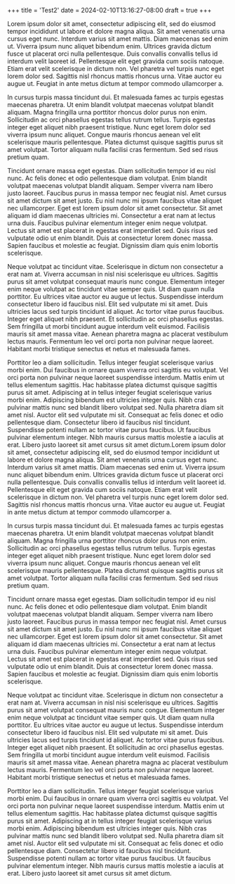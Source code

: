 +++
title = 'Test2'
date = 2024-02-10T13:16:27-08:00
draft = true
+++

Lorem ipsum dolor sit amet, consectetur adipiscing elit, sed do eiusmod tempor incididunt ut labore et dolore magna aliqua. Sit amet venenatis urna cursus eget nunc. Interdum varius sit amet mattis. Diam maecenas sed enim ut. Viverra ipsum nunc aliquet bibendum enim. Ultrices gravida dictum fusce ut placerat orci nulla pellentesque. Duis convallis convallis tellus id interdum velit laoreet id. Pellentesque elit eget gravida cum sociis natoque. Etiam erat velit scelerisque in dictum non. Vel pharetra vel turpis nunc eget lorem dolor sed. Sagittis nisl rhoncus mattis rhoncus urna. Vitae auctor eu augue ut. Feugiat in ante metus dictum at tempor commodo ullamcorper a.

In cursus turpis massa tincidunt dui. Et malesuada fames ac turpis egestas maecenas pharetra. Ut enim blandit volutpat maecenas volutpat blandit aliquam. Magna fringilla urna porttitor rhoncus dolor purus non enim. Sollicitudin ac orci phasellus egestas tellus rutrum tellus. Turpis egestas integer eget aliquet nibh praesent tristique. Nunc eget lorem dolor sed viverra ipsum nunc aliquet. Congue mauris rhoncus aenean vel elit scelerisque mauris pellentesque. Platea dictumst quisque sagittis purus sit amet volutpat. Tortor aliquam nulla facilisi cras fermentum. Sed sed risus pretium quam.

Tincidunt ornare massa eget egestas. Diam sollicitudin tempor id eu nisl nunc. Ac felis donec et odio pellentesque diam volutpat. Enim blandit volutpat maecenas volutpat blandit aliquam. Semper viverra nam libero justo laoreet. Faucibus purus in massa tempor nec feugiat nisl. Amet cursus sit amet dictum sit amet justo. Eu nisl nunc mi ipsum faucibus vitae aliquet nec ullamcorper. Eget est lorem ipsum dolor sit amet consectetur. Sit amet aliquam id diam maecenas ultricies mi. Consectetur a erat nam at lectus urna duis. Faucibus pulvinar elementum integer enim neque volutpat. Lectus sit amet est placerat in egestas erat imperdiet sed. Quis risus sed vulputate odio ut enim blandit. Duis at consectetur lorem donec massa. Sapien faucibus et molestie ac feugiat. Dignissim diam quis enim lobortis scelerisque.

Neque volutpat ac tincidunt vitae. Scelerisque in dictum non consectetur a erat nam at. Viverra accumsan in nisl nisi scelerisque eu ultrices. Sagittis purus sit amet volutpat consequat mauris nunc congue. Elementum integer enim neque volutpat ac tincidunt vitae semper quis. Ut diam quam nulla porttitor. Eu ultrices vitae auctor eu augue ut lectus. Suspendisse interdum consectetur libero id faucibus nisl. Elit sed vulputate mi sit amet. Duis ultricies lacus sed turpis tincidunt id aliquet. Ac tortor vitae purus faucibus. Integer eget aliquet nibh praesent. Et sollicitudin ac orci phasellus egestas. Sem fringilla ut morbi tincidunt augue interdum velit euismod. Facilisis mauris sit amet massa vitae. Aenean pharetra magna ac placerat vestibulum lectus mauris. Fermentum leo vel orci porta non pulvinar neque laoreet. Habitant morbi tristique senectus et netus et malesuada fames.

Porttitor leo a diam sollicitudin. Tellus integer feugiat scelerisque varius morbi enim. Dui faucibus in ornare quam viverra orci sagittis eu volutpat. Vel orci porta non pulvinar neque laoreet suspendisse interdum. Mattis enim ut tellus elementum sagittis. Hac habitasse platea dictumst quisque sagittis purus sit amet. Adipiscing at in tellus integer feugiat scelerisque varius morbi enim. Adipiscing bibendum est ultricies integer quis. Nibh cras pulvinar mattis nunc sed blandit libero volutpat sed. Nulla pharetra diam sit amet nisl. Auctor elit sed vulputate mi sit. Consequat ac felis donec et odio pellentesque diam. Consectetur libero id faucibus nisl tincidunt. Suspendisse potenti nullam ac tortor vitae purus faucibus. Ut faucibus pulvinar elementum integer. Nibh mauris cursus mattis molestie a iaculis at erat. Libero justo laoreet sit amet cursus sit amet dictum.Lorem ipsum dolor sit amet, consectetur adipiscing elit, sed do eiusmod tempor incididunt ut labore et dolore magna aliqua. Sit amet venenatis urna cursus eget nunc. Interdum varius sit amet mattis. Diam maecenas sed enim ut. Viverra ipsum nunc aliquet bibendum enim. Ultrices gravida dictum fusce ut placerat orci nulla pellentesque. Duis convallis convallis tellus id interdum velit laoreet id. Pellentesque elit eget gravida cum sociis natoque. Etiam erat velit scelerisque in dictum non. Vel pharetra vel turpis nunc eget lorem dolor sed. Sagittis nisl rhoncus mattis rhoncus urna. Vitae auctor eu augue ut. Feugiat in ante metus dictum at tempor commodo ullamcorper a.

In cursus turpis massa tincidunt dui. Et malesuada fames ac turpis egestas maecenas pharetra. Ut enim blandit volutpat maecenas volutpat blandit aliquam. Magna fringilla urna porttitor rhoncus dolor purus non enim. Sollicitudin ac orci phasellus egestas tellus rutrum tellus. Turpis egestas integer eget aliquet nibh praesent tristique. Nunc eget lorem dolor sed viverra ipsum nunc aliquet. Congue mauris rhoncus aenean vel elit scelerisque mauris pellentesque. Platea dictumst quisque sagittis purus sit amet volutpat. Tortor aliquam nulla facilisi cras fermentum. Sed sed risus pretium quam.

Tincidunt ornare massa eget egestas. Diam sollicitudin tempor id eu nisl nunc. Ac felis donec et odio pellentesque diam volutpat. Enim blandit volutpat maecenas volutpat blandit aliquam. Semper viverra nam libero justo laoreet. Faucibus purus in massa tempor nec feugiat nisl. Amet cursus sit amet dictum sit amet justo. Eu nisl nunc mi ipsum faucibus vitae aliquet nec ullamcorper. Eget est lorem ipsum dolor sit amet consectetur. Sit amet aliquam id diam maecenas ultricies mi. Consectetur a erat nam at lectus urna duis. Faucibus pulvinar elementum integer enim neque volutpat. Lectus sit amet est placerat in egestas erat imperdiet sed. Quis risus sed vulputate odio ut enim blandit. Duis at consectetur lorem donec massa. Sapien faucibus et molestie ac feugiat. Dignissim diam quis enim lobortis scelerisque.

Neque volutpat ac tincidunt vitae. Scelerisque in dictum non consectetur a erat nam at. Viverra accumsan in nisl nisi scelerisque eu ultrices. Sagittis purus sit amet volutpat consequat mauris nunc congue. Elementum integer enim neque volutpat ac tincidunt vitae semper quis. Ut diam quam nulla porttitor. Eu ultrices vitae auctor eu augue ut lectus. Suspendisse interdum consectetur libero id faucibus nisl. Elit sed vulputate mi sit amet. Duis ultricies lacus sed turpis tincidunt id aliquet. Ac tortor vitae purus faucibus. Integer eget aliquet nibh praesent. Et sollicitudin ac orci phasellus egestas. Sem fringilla ut morbi tincidunt augue interdum velit euismod. Facilisis mauris sit amet massa vitae. Aenean pharetra magna ac placerat vestibulum lectus mauris. Fermentum leo vel orci porta non pulvinar neque laoreet. Habitant morbi tristique senectus et netus et malesuada fames.

Porttitor leo a diam sollicitudin. Tellus integer feugiat scelerisque varius morbi enim. Dui faucibus in ornare quam viverra orci sagittis eu volutpat. Vel orci porta non pulvinar neque laoreet suspendisse interdum. Mattis enim ut tellus elementum sagittis. Hac habitasse platea dictumst quisque sagittis purus sit amet. Adipiscing at in tellus integer feugiat scelerisque varius morbi enim. Adipiscing bibendum est ultricies integer quis. Nibh cras pulvinar mattis nunc sed blandit libero volutpat sed. Nulla pharetra diam sit amet nisl. Auctor elit sed vulputate mi sit. Consequat ac felis donec et odio pellentesque diam. Consectetur libero id faucibus nisl tincidunt. Suspendisse potenti nullam ac tortor vitae purus faucibus. Ut faucibus pulvinar elementum integer. Nibh mauris cursus mattis molestie a iaculis at erat. Libero justo laoreet sit amet cursus sit amet dictum.
